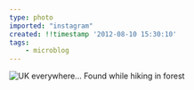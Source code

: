 ```yaml
---
type: photo
imported: "instagram"
created: !!timestamp '2012-08-10 15:30:10'
tags:
    - microblog
---
```

![UK everywhere... Found while hiking in forest](/media/images/photos/2012/08/1980924b22631f0824bfd7724d3f89df.jpg)

